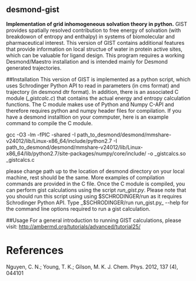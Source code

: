 ## desmond-gist
**Implementation of grid inhomogeneous solvation theory in python.**
GIST provides spatially resolved contribution to free energy of solvation (with breakdowon of entropy and enthalpy) in systems of biomolecular and pharmaceutical interest. This version of GIST contains additional features that provide information on local structue of water in protein active sites, which can be valuable for ligand design. This program requires a working Desmond/Maestro installation and is intended mainly for Desmond generated trajectories. 

##Installation
This version of GIST is implemented as a python script, which uses Schrodinger Python API to read in parameters (in cms format) and trajectory (in desmond dtr format). In addition, there is an associated C module (_\_gistcalc.c_) that contains the actual energy and entropy calculation functions. The C module makes use of Python and Numpy C-API and therefore requires python and numpy header files for compilation.  If you have a desmond installtion on your commputer, here is an example command to compile the C module. 

gcc -O3 -lm -fPIC -shared -I path_to_desmond/desmond/mmshare-v24012/lib/Linux-x86_64/include/python2.7 -I path_to_desmond/desmond/mmshare-v24012/lib/Linux-x86_64/lib/python2.7/site-packages/numpy/core/include/ -o _gistcalcs.so _gistcalcs.c

please change path up to the location of desmond directory on your local machine, rest should be the same.
More examples of compilation commands are provided in the C file.
Once the C module is compiled, you can perform gist calculations using the script _run\_gist.py_. Please note that you should run this script using using $SCHRODINGER/run as it requires Schrodinger Python API. Type _$SCHRODINGER/run run\_gist.py_ --help for the command line options required to run a gist calculation.

##Usage
For a general introduction to running GIST calculations, please visit: http://ambermd.org/tutorials/advanced/tutorial25/


# References
Nguyen, C. N.; Young, T. K.; Gilson, M. K. J. Chem. Phys. 2012, 137 (4), 044101